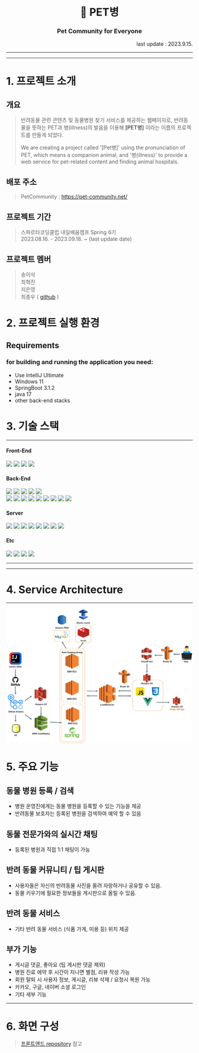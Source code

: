 <div align="center">
  <h1>🐶 PET병 <h3> Pet Community for Everyone </h3></h1>
</div>

<div align="right">last update : 2023.9.15.</div>

---
---
# 1. 프로젝트 소개 

## 개요

>반려동물 관련 콘텐츠 및 동물병원 찾기 서비스를 제공하는 웹페이지로,
>반려동물을 뜻하는 PET과 병(illness)의 발음을 이용해 **[PET병]** 이라는 이름의 프로젝트를 만들게 되었다.
>
>We are creating a project called '[Pet병]' using the pronunciation of PET, which means a companion animal, and '병(illness)' to provide a web service for pet-related content and finding animal hospitals.

## 배포 주소
>PetCommunity : https://pet-community.net/

## 프로젝트 기간
>스파르타코딩클럽 내일배움캠프 Spring 6기  
>2023.08.16. - 2023.09.18. ~ (last update date)

## 프로젝트 멤버
>송이삭  
>최혁진  
>지은영  
>최종우 ( [github](https://github.com/Jonggae) )

# 2. 프로젝트 실행 환경

## Requirements

### for building and running the application you need:

- Use IntelliJ Ultimate
- Windows 11 
- SpringBoot 3.1.2
- java 17
- other back-end stacks

# 3. 기술 스택

---
#### Front-End

<div>
<img src="https://img.shields.io/badge/Vue.js-4FC08D?style=flat&logo=vue.js&logoColor=white">
<img src="https://img.shields.io/badge/HTML-E34F26?style=flat&logo=html5&logoColor=white">
<img src="https://img.shields.io/badge/CSS-1572B6?style=flat&logo=css3&logoColor=white">
<img src="https://img.shields.io/static/v1?style=flat&message=JavaScript&color=F7DF1E&logo=JavaScript&logoColor=000000&label=">
</div>

#### Back-End

<div>
<img src="https://img.shields.io/badge/Java-007396?style=flat&logo=OpenJDK&logoColor=white"/>
<img src="https://img.shields.io/badge/Spring_Boot-6DB33F?style=flat&logo=springboot&logoColor=white"/>
<img src="https://img.shields.io/badge/Spring-6DB33F?style=flat&logo=Spring&logoColor=white">
<img src="https://img.shields.io/badge/Spring_Data_JPA-6DB33F?style=flat">
<img src="https://img.shields.io/badge/Spring_Security-6DB33F?style=flat&logo=springsecurity&logoColor=white"/><br>
<img src="https://img.shields.io/badge/Docker-2496ED?style=flat&logo=docker&logoColor=white"/>
<img src="https://img.shields.io/badge/Redis-DC382D?style=flat&logo=redis&logoColor=white"/>
<img src="https://img.shields.io/badge/JWT-A9225C?style=flat">

<img src="https://img.shields.io/badge/Gradle-02303A?style=flat&logo=gradle&logoColor=white"/>
<img src="https://img.shields.io/badge/Hibernate-59666C?style=flat&logo=Hibernate&logoColor=white"/>
<img src="https://img.shields.io/badge/Postman-FF6C37?style=flat&logo=Postman&logoColor=white"/>
<img src="https://img.shields.io/badge/QueryDSL-40AEF0?style=flat">
<img src="https://img.shields.io/badge/Amazon_S3-569A31?style=flat&logo=amazons3&logoColor=white"/>
<img src="https://img.shields.io/badge/H2-E91E63?style=flat"/>
</div>

#### Server

<div>
<img src="https://img.shields.io/static/v1?style=flat&message=Amazon+ECS&color=222222&logo=Amazon+ECS&logoColor=FF9900&label=">
<img src="https://img.shields.io/static/v1?style=flat&message=Amazon+Route+53&color=8C4FFF&logo=Amazon+Route+53&logoColor=FFFFFF&label=">
<img src="https://img.shields.io/badge/Amazon_CloudFront-569A31?style=flat"/>
<img src="https://img.shields.io/badge/Amazon_RDS-527FFF?style=flat&logo=amazonrds&logoColor=white"/>
<img src="https://img.shields.io/badge/Amazon_EC2-FF9900?style=flat&logo=amazonec2&logoColor=white"/>
<img src="https://img.shields.io/badge/Linux-FCC624?style=flat&logo=linux&logoColor=black">
<img src="https://img.shields.io/badge/Amazon_S3-569A31?style=flat&logo=amazons3&logoColor=white"/>
<img src="https://img.shields.io/static/v1?style=flat&message=GitHub+Actions&color=2088FF&logo=GitHub+Actions&logoColor=FFFFFF&label="> 
</div>

#### Etc

<div>
<img src="https://img.shields.io/static/v1?style=flat&message=IntelliJ+IDEA&color=D14836&logo=IntelliJ+IDEA&logoColor=FFFFFF&label=">
<img src="https://img.shields.io/badge/Github-181717?style=flat&logo=github&logoColor=white">
<img src="https://img.shields.io/badge/Slack-4A154B?style=flat&logo=slack&logoColor=white">
<img src="https://img.shields.io/badge/Notion-000000?style=flat&logo=notion&logoColor=white">
</div>

---

***

# 4. Service Architecture

---
<img src="image/ServiceArchitecture_v3.png">

# 5. 주요 기능

## 동물 병원 등록 / 검색
- 병원 운영진에게는 동물 병원을 등록할 수 있는 기능을 제공
- 반려동물 보호자는 등록된 병원을 검색하여 예약 할 수 있음

## 동물 전문가와의 실시간 채팅
- 등록된 병원과 직접 1:1 채팅이 가능

## 반려 동물 커뮤니티 / 팁 게시판
- 사용자들은 자신의 반려동물 사진을 올려 자랑하거나 공유할 수 있음.
- 동물 키우기에 필요한 정보들을 게시판으로 올릴 수 있음.

## 반려 동물 서비스 
- 기타 반려 동물 서비스 (식품 가게, 미용 등) 위치 제공

## 부가 기능
- 게시글 댓글, 좋아요 (팁 게시판 댓글 제외)
- 병원 진료 에약 후 시간이 지나면 별점, 리뷰 작성 가능
- 회원 탈퇴 시 사용자 정보, 게시글, 리뷰 삭제 / 요청시 복원 가능
- 카카오, 구글, 네이버 소셜 로그인
- 기타 세부 기능

***

# 6. 화면 구성
> [프론트엔드 repository](https://github.com/PetCommunityWeb/PetCommunityFront) 참고
